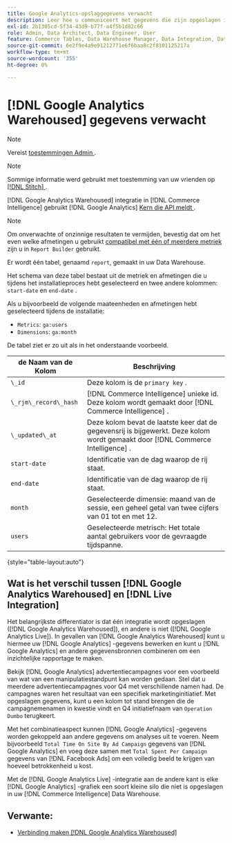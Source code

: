 ```yaml
---
title: Google Analytics-opslaggegevens verwacht
description: Leer hoe u communiceert met gegevens die zijn opgeslagen in Google Analytics.
exl-id: 2b1305cd-5f34-43d9-b77f-a4f5b1d82c66
role: Admin, Data Architect, Data Engineer, User
feature: Commerce Tables, Data Warehouse Manager, Data Integration, Data Import/Export
source-git-commit: 6e2f9e4a9e91212771e6f6baa8c2f8101125217a
workflow-type: tm+mt
source-wordcount: '355'
ht-degree: 0%

---
```


# [!DNL Google Analytics Warehoused] gegevens verwacht

>[!NOTE]
>
>Vereist [ toestemmingen Admin ](../../../administrator/user-management/user-management.md).

>[!NOTE]
>
>Sommige informatie werd gebruikt met toestemming van uw vrienden op [[!DNL Stitch] ](https://www.stitchdata.com/docs/integrations/saas/google-analytics).

[!DNL Google Analytics Warehoused] integratie in [!DNL Commerce Intelligence] gebruikt [!DNL Google Analytics] [ Kern die API meldt ](https://developers.google.com/analytics/devguides/reporting/core/v3/).

>[!NOTE]
>
>Om onverwachte of onzinnige resultaten te vermijden, bevestig dat om het even welke afmetingen u gebruikt [ compatibel met één of meerdere metriek ](https://ga-dev-tools.google/dimensions-metrics-explorer/) zijn u in `Report Builder` gebruikt.

Er wordt één tabel, genaamd `report`, gemaakt in uw Data Warehouse.

Het schema van deze tabel bestaat uit de metriek en afmetingen die u tijdens het installatieproces hebt geselecteerd en twee andere kolommen: `start-date` en `end-date` .

Als u bijvoorbeeld de volgende maateenheden en afmetingen hebt geselecteerd tijdens de installatie:

* `Metrics`: `ga:users`
* `Dimensions`: `ga:month`

De tabel ziet er zo uit als in het onderstaande voorbeeld.

| **de Naam van de Kolom** | **Beschrijving** |
|-----|-----|
| `\_id` | Deze kolom is de `primary key` . |
| `\_rjm\_record\_hash` | [!DNL Commerce Intelligence] unieke id. Deze kolom wordt gemaakt door [!DNL Commerce Intelligence] . |
| `\_updated\_at` | Deze kolom bevat de laatste keer dat de gegevensrij is bijgewerkt. Deze kolom wordt gemaakt door [!DNL Commerce Intelligence] . |
| `start-date` | Identificatie van de dag waarop de rij staat. |
| `end-date` | Identificatie van de dag waarop de rij staat. |
| `month` | Geselecteerde dimensie: maand van de sessie, een geheel getal van twee cijfers van 01 tot en met 12. |
| `users` | Geselecteerde metrisch: Het totale aantal gebruikers voor de gevraagde tijdspanne. |

{style="table-layout:auto"}

## Wat is het verschil tussen [!DNL Google Analytics Warehoused] en [!DNL Live Integration]

Het belangrijkste differentiator is dat één integratie wordt opgeslagen ([!DNL Google Analytics Warehoused]), en andere is niet ([!DNL Google Analytics Live]). In gevallen van [!DNL Google Analytics Warehoused] kunt u hiermee uw [!DNL Google Analytics] -gegevens bewerken en kunt u [!DNL Google Analytics] en andere gegevensbronnen combineren om een inzichtelijke rapportage te maken.

Bekijk [!DNL Google Analytics] advertentiecampagnes voor een voorbeeld van wat van een manipulatiestandpunt kan worden gedaan. Stel dat u meerdere advertentiecampagnes voor Q4 met verschillende namen had. De campagnes waren het resultaat van een specifiek marketinginitiatief. Met opgeslagen gegevens, kunt u een kolom tot stand brengen die de campagnemenamen in kwestie vindt en Q4 initiatiefnaam van `Operation Dumbo` terugkeert.

Met het combinatieaspect kunnen [!DNL Google Analytics] -gegevens worden gekoppeld aan andere gegevens om analyses uit te voeren. Neem bijvoorbeeld `Total Time On Site By Ad Campaign` gegevens van [!DNL Google Analytics] en voeg deze samen met `Total Spent Per Campaign` gegevens van [!DNL Facebook Ads] om een volledig beeld te krijgen van hoeveel betrokkenheid u kost.

Met de [!DNL Google Analytics Live] -integratie aan de andere kant is elke [!DNL Google Analytics] -grafiek een soort kleine silo die niet is opgeslagen in uw [!DNL Commerce Intelligence] Data Warehouse.

## Verwante:

* [Verbinding maken  [!DNL Google Analytics Warehoused]](../integrations/google-analytics-warehoused.md)
